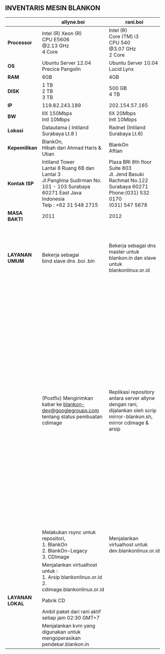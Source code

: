 ## INVENTARIS MESIN BLANKON    
||**allyne.boi**|**rani.boi**|**waljinah.boi**|
|-------------------|---------------|-----------------|------------------|
|**Processor** |  Intel (R) Xeon (R) <br> CPU E5606  <br> @2.13 GHz <br> 4 Core | Intel (R) <br> Core (TM) i3 <br> CPU 540 <br> @3.07 GHz <br> 2 Core  | Intel (R) Atom (TM) <br> CPU D525 <br> @1.80 GHz <br> 2 Core|
|**OS**   	|  Ubuntu Server 12.04 <br> Precice Pangolin | Ubuntu Server 10.04 <br> Lucid Lynx        | Debian 7|
|**RAM**  	| 6GB  | 4GB | 4GB |
|**DISK**  	|1 TB <br> 2 TB <br> 3 TB | 500 GB <br> 4 TB | 20 GB <br> 2TB |
|**IP**		| 119.82.243.189 | 202.154.57.165 | 103.28.22.8 |
|**BW**		| IIX 150Mbps <br> Intl 10Mbps | IIX 20Mbps <br> Intl 10Mbps | IIX 100Mbps <br> Intl 2Mbps|
|**Lokasi**	| Datautama ( Intiland  Surabaya Lt.8 )  | Radnet (Intiland Surabaya Lt.6) | Soerabaia Networks <br> Gedung Tifa |
|**Kepemilikan**  |BlankOn, <br> Hibah dari Ahmad Haris & Utian | BlankOn <br> Aftian | Pinjam Pakai <br> Soerabaia Networks |
|**Kontak ISP**   |Intiland Tower <br> Lantai 8 Ruang 6B dan <br> Lantai 3 <br> Jl.Panglima Sudirman  No. 101 - 103 Surabaya <br> 60271 East Java Indonesia <br> Telp : +62 31 548 2715  | Plaza BRI 8th floor  Suite 803 <br> Jl. Jend Basuki Rachmat  No.122 Surabaya 60271 <br> Phone:(031) 532 0170 <br> (031) 547 5678  | Gedung Artha Graha lt 26 <br> Jl. Jend Sudirman <br> Kav. 52-53 <br> Senayan, Kebayoran Baru  Jakarta Selatan 12190 <br> DKI Jakarta |
|**MASA BAKTI**|2011|2012||
|**LAYANAN UMUM**|Bekerja sebagai <br> bind slave dns .boi .bin <br> | Bekerja sebagai dns master untuk blankon.in dan slave untuk blankonlinux.or.id | Kumpulan sistem irgsh, terdiri : <br> 1. Web irgsh -digunakan untuk interaksi dengan tim pemaket <br> 2. Taskinit -menerima input dari web dan menyebarkan tugas  pembangunan celeryd+rabbitmq -distributor pesan ke mesin-mesin pembangun |
||(Postfix) Mengirimkan kabar ke blankon-dev@googlegroups.com tentang status pembuatan cdimage|Replikasi repository antara server allyne dengan rani, dijalankan oleh scrip mirror-blankon.sh, mirror cdimage & arsip|Bekerja sebagai server web, <br> menjalankan virtualhost berikut : <br> 1. aku.blankonlinux.or.id <br> 2. arsip.blankonlinux.or.id <br> 3. www.blankonlinux.or.id <br> 4. changelogs.blankonlinux.or.id <br> 5. waljinah.blankonlinux.or.id <br> 6. waljinah.blankon.id <br> 7. di.blankon.in <br> 8. www.blankon.in <br> 9. ayo.semuanya.di.blankon.in <br> 10. forum.blankonlinux.or.id <br> 11. i15n.blankonlinux.or.id <br> 12. irclog.blankon.in <br> 13. irgsh.blankonlinux.or.id <br> 14. w.blankon.in <br> 15. irgsh2.blankonlinux.or.id <br> 16. konf.blankonlinux.or.id <br> 17. konf2010.blankonlinux.or.id <br> 18. konf2011.blankonlinux.or.id <br> 19. konf2012.blankonlinux.or.id <br> 20. manokwari.blankonlinux.or.id <br> 21. sajadah.blankonlinux.or.id <br> 22. security.blankonlinux.or.id <br> 23. serambi.blankonlinux.or.id <br> 24. tempel.blankon.in <br> 25. w.blankon.in <br> 26. waw.bin <br> 27. panduan.boi |
||Melakukan rsync untuk repositori, <br> 1. BlankOn <br> 2. BlankOn-Legacy <br> 3. CDImage|Menjalankan virtualhost untuk dev.blankonlinux.or.id ||
||Menjalankan virtualhost untuk : <br> 1. Arsip blankonlinux.or.id <br> 2. cdimage.blankonlinux.or.id |||
|**LAYANAN LOKAL**| Pabrik CD 	|||
|| Ambil paket dari rani aktif setiap jam 02:30 GMT+7|||
||Menjalankan kvm yang digunakan untuk mengoperasikan pendekar.blankon.in|||
